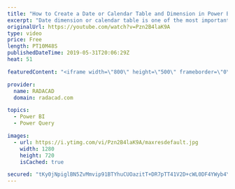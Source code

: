 ```yaml
---
title: "How to Create a Date or Calendar Table and Dimension in Power BI using Power Query"
excerpt: "Date dimension or calendar table is one of the most important dimensions in any BI system. In this video, I'm showing you how easy is to create a date dimension using Power Query. The script of this video can be found in my blog article here:  https://radacad.com/create-a-date-dimension-in-power-bi-in-4-steps-step-1-calendar-columns"
originalUrl: https://youtube.com/watch?v=Pzn2B4laK9A
type: video
price: Free
length: PT10M48S
publishedDateTime: 2019-05-31T20:06:29Z
heat: 51

featuredContent: "<iframe width=\"800\" height=\"500\" frameborder=\"0\" src=\"https://www.youtube.com/embed/Pzn2B4laK9A\" allow=\"accelerometer; autoplay; encrypted-media; gyroscope; picture-in-picture\" allowfullscreen></iframe>"

provider:
  name: RADACAD
  domain: radacad.com

topics:
  - Power BI
  - Power Query

images:
  - url: https://i.ytimg.com/vi/Pzn2B4laK9A/maxresdefault.jpg
    width: 1280
    height: 720
    isCached: true

secured: "tKy0jNpiglBN5ZvMmvip91BTYhuCUOazitT+DR7pTT41V2D+cWL0DF4YWyb4YQm3gW4TUm6hk5bHaOOUCVK+WnDjJ+WgqOdviZJrh1ROm/EOV8b2rw9Eq4a0lh/2MzyXO36Xlbu1ARH21ce5WnqEe+iG/JRBLG5BWIbcdf7cwGRVcPjELY7ycIM8t9qJaSnugeIfHm7O/EbpGch9oOtNY7LG9O+F5Qm+wxK5PfSeFYk/KN5DHEwwLHPwv9y0Ur/nPQeXlmUgFD4sH9k8txKtKpPu5Q1dkeNerDXt/dWt36QKT528fMg7BXYUI5ajJZmaMGPTuYkGL7SPF1422SP+c05oANGu1JsuK5Qk0wAunvo8rqQPbYGVScRpEupJgYDISW1eWhbS5Sg5PtFm3O0BXrZP6yyMY7K0+oj7+/4B6Tc=;HRpm+fSvlbDBSFRt5STCxA=="
---
```


